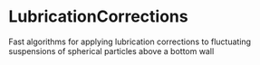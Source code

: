 # LubricationCorrections
Fast algorithms for applying lubrication corrections to fluctuating suspensions of spherical particles above a bottom wall
